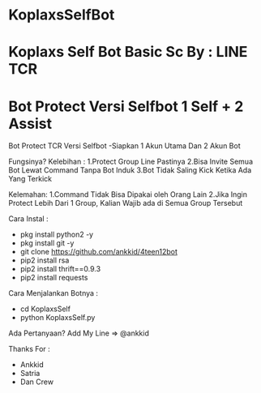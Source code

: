 # KoplaxsSelfBot
Koplaxs Self Bot
Basic Sc By : LINE TCR
============================================
Bot Protect Versi Selfbot 1 Self + 2 Assist
============================================
Bot Protect TCR Versi Selfbot
-Siapkan 1 Akun Utama Dan 2 Akun Bot

Fungsinya?
Kelebihan :
1.Protect Group Line Pastinya
2.Bisa Invite Semua Bot Lewat Command Tanpa Bot Induk
3.Bot Tidak Saling Kick Ketika Ada Yang Terkick

Kelemahan:
1.Command Tidak Bisa Dipakai oleh Orang Lain
2.Jika Ingin Protect Lebih Dari 1 Group, Kalian Wajib ada di Semua Group Tersebut

Cara Instal :
- pkg install python2 -y
- pkg install git -y
- git clone https://github.com/ankkid/4teen12bot
- pip2 install rsa
- pip2 install thrift==0.9.3
- pip2 install requests

Cara Menjalankan Botnya :
- cd KoplaxsSelf
- python KoplaxsSelf.py



Ada Pertanyaan?
Add My Line => @ankkid

Thanks For :
- Ankkid
- Satria
- Dan Crew
